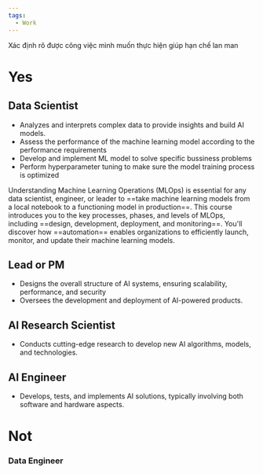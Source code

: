 ```yaml
---
tags:
  - Work
---
```



Xác định rõ được công việc mình muốn thực hiện giúp hạn chế lan man

# Yes

## Data Scientist

- Analyzes and interprets complex data to provide insights and build AI models.
- Assess the performance of the machine learning model according to the performance requirements
- Develop and implement ML model to solve specific bussiness problems
- Perform hyperparameter tuning to make sure the model training process is optimized

Understanding Machine Learning Operations (MLOps) is essential for any data scientist, engineer, or leader to ==take machine learning models from a local notebook to a functioning model in production==. This course introduces you to the key processes, phases, and levels of MLOps, including ==design, development, deployment, and monitoring==. You'll discover how ==automation== enables organizations to efficiently launch, monitor, and update their machine learning models.

## Lead or PM

- Designs the overall structure of AI systems, ensuring scalability, performance, and security
- Oversees the development and deployment of AI-powered products.

## AI Research Scientist

- Conducts cutting-edge research to develop new AI algorithms, models, and technologies.

## AI Engineer

- Develops, tests, and implements AI solutions, typically involving both software and hardware aspects.

# Not

### Data Engineer
